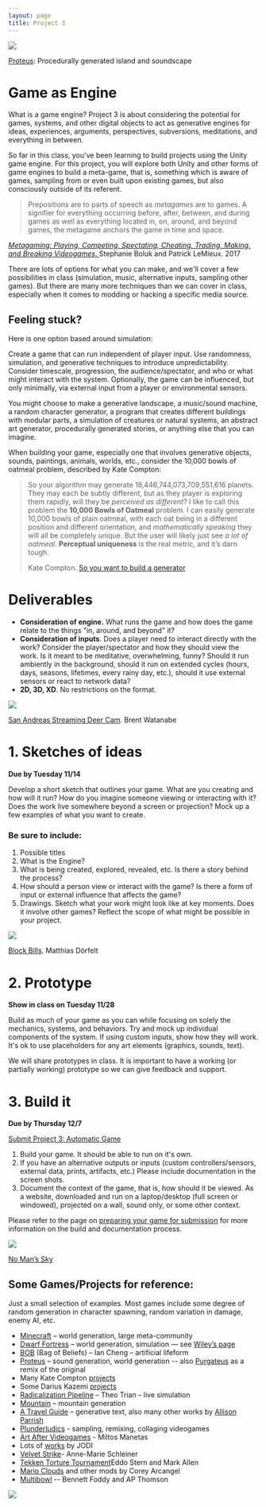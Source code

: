 ```yaml
---
layout: page
title: Project 3
---
```


![](https://classes.dma.ucla.edu/Winter23/158/wp-content/uploads/2023/02/proteus-1024x640.png)

[Proteus](https://twistedtree.itch.io/proteus): Procedurally generated island and soundscape

# Game as Engine

What is a game engine? Project 3 is about considering the potential for games, systems, and other digital objects to act as generative engines for ideas, experiences, arguments, perspectives, subversions, meditations, and everything in between.

So far in this class, you've been learning to build projects using the Unity game engine. For this project, you will explore both Unity and other forms of game engines to build a meta-game, that is, something which is aware of games, sampling from or even built upon existing games, but also consciously outside of its referent. 

> Prepositions are to parts of speech as _metagames_ are to games. A signifier for everything occurring before, after, between, and during games as well as everything located in, on, around, and beyond games, the metagame anchors the game in time and space.

[*Metagaming: Playing, Competing, Spectating, Cheating, Trading, Making, and Breaking Videogames*. ](https://manifold.umn.edu/read/metagaming)Stephanie Boluk and Patrick LeMieux. 2017

There are lots of options for what you can make, and we'll cover a few possibilities in class (simulation, music, alternative inputs, sampling other games). But there are many more techniques than we can cover in class, especially when it comes to modding or hacking a specific media source.

## Feeling stuck? 
Here is one option based around simulation:

Create a game that can run independent of player input. Use randomness, simulation, and generative techniques to introduce unpredictability. Consider timescale, progression, the audience/spectator, and who or what might interact with the system. Optionally, the game can be influenced, but only minimally, via external input from a player or environmental sensors.

You might choose to make a generative landscape, a music/sound machine, a random character generator, a program that creates different buildings with modular parts, a simulation of creatures or natural systems, an abstract art generator, procedurally generated stories, or anything else that you can imagine.

When building your game, especially one that involves generative objects, sounds, paintings, animals, worlds, etc., consider the 10,000 bowls of oatmeal problem, described by Kate Compton:

> So your algorithm may generate 18,446,744,073,709,551,616 planets. They may each be subtly different, but as they player is exploring them rapidly, will they be _perceived as different_? I like to call this problem the **10,000 Bowls of Oatmeal** problem. I can easily generate 10,000 bowls of plain oatmeal, with each oat being in a different position and different orientation, and _mathematically speaking_ they will all be completely unique. But the user will likely just see _a lot of oatmeal_. **Perceptual uniqueness** is the real metric, and it’s darn tough.
> 
> Kate Compton. [So you want to build a generator](https://galaxykate0.tumblr.com/post/139774965871/so-you-want-to-build-a-generator)
# Deliverables

- **Consideration of engine.** What runs the game and how does the game relate to the things "in, around, and beyond" it?
- **Consideration of inputs**. Does a player need to interact directly with the work? Consider the player/spectator and how they should view the work. Is it meant to be meditative, overwhelming, funny? Should it run ambiently in the background, should it run on extended cycles (hours, days, seasons, lifetimes, every rainy day, etc.), should it use external sensors or react to network data?
- **2D, 3D, XD**. No restrictions on the format.

![](https://bwatanabe.com/images/img_wanderingDeer_02.jpg)

[San Andreas Streaming Deer Cam](http://sanandreasanimalcams.com/). Brent Watanabe

# 1. Sketches of ideas
**Due by Tuesday 11/14**

Develop a short sketch that outlines your game. What are you creating and how will it run? How do you imagine someone viewing or interacting with it? Does the work live somewhere beyond a screen or projection? Mock up a few examples of what you want to create.
### Be sure to include:
1. Possible titles
2. What is the Engine?
3. What is being created, explored, revealed, etc. Is there a story behind the process? 
4. How should a person view or interact with the game? Is there a form of input or external influence that affects the game?
5. Drawings. Sketch what your work might look like at key moments. Does it involve other games? Reflect the scope of what might be possible in your project.

![](https://www.mokafolio.de/thumbs/works/BlockBills/01-1200x766.jpg)

[Block Bills](https://www.mokafolio.de/works/BlockBills). Matthias Dörfelt

# 2. Prototype
**Show in class on Tuesday 11/28**

Build as much of your game as you can while focusing on solely the mechanics, systems, and behaviors. Try and mock up individual components of the system. If using custom inputs, show how they will work. It's ok to use placeholders for any art elements (graphics, sounds, text). 

We will share prototypes in class. It is important to have a working (or partially working) prototype so we can give feedback and support.

# 3. Build it
**Due by Thursday 12/7**

[Submit Project 3: Automatic Game](https://docs.google.com/forms/d/e/1FAIpQLSfgE0gt8wHVE837ue1QGkSMilJHnCjrLHA9wEd977R89pW7Fg/viewform?usp=sf_link)

1. Build your game. It should be able to run on it's own.
2. If you have an alternative outputs or inputs (custom controllers/sensors, external data, prints, artifacts, etc.) Please include documentation in the screen shots.
3. Document the context of the game, that is, how should it be viewed. As a website, downloaded and run on a laptop/desktop (full screen or windowed), projected on a wall, sound only, or some other context.

Please refer to the page on [preparing your game for submission](how-to-submit-projects.md) for more information on the build and documentation process.

![](https://classes.dma.ucla.edu/Winter23/158/wp-content/uploads/2023/02/image-1024x576.png)

[No Man’s Sky](https://www.nomanssky.com/)

## Some Games/Projects for reference:

Just a small selection of examples. Most games include some degree of random generation in character spawning, random variation in damage, enemy AI, etc.

- [Minecraft](https://www.minecraft.net/es-es/article/minecraft-x-crocs) – world generation, large meta-community
- [Dwarf Fortress](http://www.bay12games.com/dwarves/) – world generation, simulation — see [Wiley’s page](https://wileywiggins.com/dorf.html)
- [BOB](http://iancheng.com/BOB) (Bag of Beliefs) – Ian Cheng – artificial lifeform
- [Proteus](https://twistedtree.itch.io/proteus) – sound generation, world generation -- also [Purgateus](https://wiki.xxiivv.com/site/purgateus.html) as a remix of the original
- Many Kate Compton [projects](http://www.galaxykate.com/#apps)
- Some Darius Kazemi [projects](https://tinysubversions.com/)
- [Radicalization Pipeline](https://slimetech.org/works/radicalization-pipeline) – Theo Trian – live simulation
- [Mountain](https://www.davidoreilly.com/mountain) – mountain generation
- [A Travel Guide](https://a-travel-guide.decontextualize.com/) – generative text, also many other works by [Allison Parrish](https://www.decontextualize.com/)
- [Plunderludics](https://plunderludics.github.io/) - sampling, remixing, collaging videogames
- [Art After Videogames](https://timeline.manetas.com/works/videos/aftervideogames/) - Miltos Manetas
- Lots of [works](https://vimeo.com/10646976) by JODI
- [Velvet Strike](https://opensorcery.net/velvet-strike/)- Anne-Marie Schleiner
- [Tekken Torture Tournament](https://eddostern.com/works/tekken-torture-tournament/)Eddo Stern and Mark Allen
- [Mario Clouds](https://coryarcangel.com/things-i-made/2002-001-super-mario-clouds) and other mods by Corey Arcangel
- [Multibowl](https://www.foddy.net/2016/08/multibowl/) -- Bennett Foddy and AP Thomson

![](https://classes.dma.ucla.edu/Winter23/158/wp-content/uploads/2023/02/image-1.png)